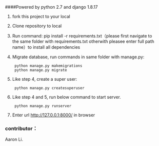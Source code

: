 ####Powered by python 2.7 and django 1.8.17


1. fork this project to your local
2. Clone repository to local
3. Run command: pip install -r requirements.txt（please first navigate to the same folder with requirements.txt otherwith pleasee enter full path name）to install all dependencies
4. Migrate database, run commands in same folder with manage.py:

        python manage.py makemigrations
        python manage.py migrate

5. Like step 4, create a super user:

        python manage.py createsuperuser

6. Like step 4 and 5, run below command to start server.

        python manage.py runserver

7. Enter url http://127.0.0.1:8000/ in browser

### contributor：
Aaron Li.
